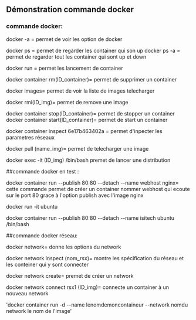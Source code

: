 ## Démonstration commande docker

### commande docker:

docker -a = permet de voir les option de docker 

docker ps = permet de regarder les container qui son up 
docker ps -a = permet de regarder tout les container qui sont up et down

docker run = permet les lancement de container

docker container rm(ID_container)= permet de supprimer un container

docker images= permet de voir la liste de images telecharger 

docker rmi(ID_img)= permet de remove une image

docker container stop(ID_container)= permet de stopper un container 
docker container start(ID_container)= permet de start un container

docker container inspect 6e17b463402a = permet d'inpecter les parametres réseaux

docker pull (name_img)= permet de telecharger une image

docker exec -it (ID_img) /bin/bash premet de lancer une distribution

##commande docker en test :

docker container run --publish 80:80 --detach --name webhost nginx= cette commande permet de créer un container nommer webhost qui ecoute sur le port 80 grace à l'option publish avec l'image nginx 

docker run -it ubuntu

docker container run --publish 80:80 --detach --name isitech ubuntu /bin/bash

##commande docker réseau:

docker network= donne les options du network

docker network inspect (nom_rsx)= montre les spécification du réseau et les conteiner qui y sont connecter

docker network create= premet de créer un network 

docker network connect rsx1 (ID_img)= connecte un container à un nouveau network

'docker container run -d --name lenomdemoncontaineur --network nomdu network le nom de l'image'